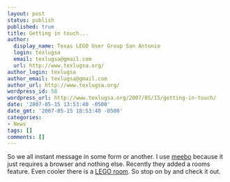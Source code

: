 ```yaml
---
layout: post
status: publish
published: true
title: Getting in touch...
author:
  display_name: Texas LEGO User Group San Antonio
  login: texlugsa
  email: texlugsa@gmail.com
  url: http://www.texlugsa.org/
author_login: texlugsa
author_email: texlugsa@gmail.com
author_url: http://www.texlugsa.org/
wordpress_id: 58
wordpress_url: http://www.texlugsa.org/2007/05/15/getting-in-touch/
date: '2007-05-15 13:53:40 -0500'
date_gmt: '2007-05-15 18:53:40 -0500'
categories:
- News
tags: []
comments: []
---
```

<p>So we all instant message in some form or another. I use <a href="http://www.meebo.com/" title="Meebo">meebo</a> because it just requires a browser and nothing else. Recently they added a rooms feature. Even cooler there is a <a href="http://www.meebo.com/room/lego/" title="Meebo LEGO Room">LEGO room</a>. So stop on by and check it out.</p>

